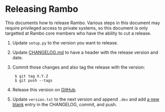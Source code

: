 # Releasing Rambo

This documents how to release Rambo. Various steps in this document may
require privileged access to private systems, so this document is only
targetted at Rambo core members who have the ability to cut a release.

1. Update `setup.py` to the version you want to release.

1. Update [CHANGELOG.md](https://github.com/terminal-labs/rambo/blob/master/CHANGELOG.md) to have a header with the release version and date.

1. Commit those changes and also tag the release with the version:

        $ git tag X.Y.Z
        $ git push --tags

1. Release this version on [GitHub](https://github.com/terminal-labs/rambo/releases).

1. Update `version.txt` to the next version and append `.dev` and add
  [a new blank](https://github.com/terminal-labs/rambo/blob/c955146f3b8e88bb24dddc3755b3b8751a970b1a/CHANGELOG.md) entry in the CHANGELOG, commit, and push.
